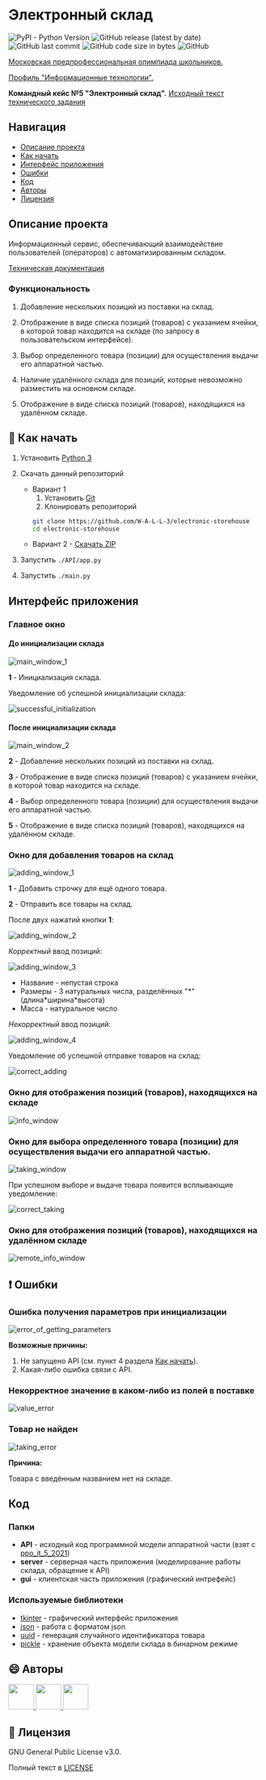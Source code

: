 # Электронный склад

![PyPI - Python Version](https://img.shields.io/pypi/pyversions/Django)
![GitHub release (latest by date)](https://img.shields.io/github/v/release/W-A-L-L-3/electronic-storehouse)
![GitHub last commit](https://img.shields.io/github/last-commit/W-A-L-L-3/electronic-storehouse)
![GitHub code size in bytes](https://img.shields.io/github/languages/code-size/W-A-L-L-3/electronic-storehouse)
![GitHub](https://img.shields.io/github/license/W-A-L-L-3/electronic-storehouse)

[Московская предпрофессиональная олимпиада школьников.](http://predprof.olimpiada.ru/)

[Профиль "Информационные технологии".](http://predprof.olimpiada.ru/it)

**Командный кейс №5 "Электронный склад".**
[Исходный текст технического задания](docs/technical-requirements.pdf)

## Навигация

* [Описание проекта](#chapter-0)
* [Как начать](#chapter-1)
* [Интерфейс приложения](#chapter-2)
* [Ошибки](#chapter-3)
* [Код](#chapter-4)
* [Авторы](#chapter-5)
* [Лицензия](#chapter-6)

<a id="chapter-0"></a>

## Описание проекта

Информационный сервис, обеспечивающий взаимодействие пользователей (операторов) с автоматизированным складом.

[Техническая документация](docs/technical-documentation.pdf)

### Функциональность

1. Добавление нескольких позиций из поставки на склад.
2. Отображение в виде списка позиций (товаров) с указанием ячейки, в которой товар находится на складе (по запросу в
   пользовательском интерфейсе).

3. Выбор определенного товара (позиции) для осуществления выдачи его аппаратной частью.
4. Наличие удалённого склада для позиций, которые невозможно разместить на основном складе.
5. Отображение в виде списка позиций (товаров), находящихся на удалённом складе.

<a id="chapter-1"></a>

## :hammer: Как начать

1. Установить [Python 3](https://www.python.org/downloads/)
2. Скачать данный репозиторий
    * Вариант 1
        1. Установить [Git](https://git-scm.com/download/win)
        2. Клонировать репозиторий
       ```bash
       git clone https://github.com/W-A-L-L-3/electronic-storehouse
       cd electronic-storehouse
       ```
    * Вариант 2 - [Скачать ZIP](https://github.com/W-A-L-L-3/electronic-storehouse/archive/main.zip)

4. Запустить `./API/app.py`
5. Запустить `./main.py`

<a id="chapter-2"></a>

## Интерфейс приложения

### Главное окно

#### До инициализации склада

![main_window_1](docs/img/main_window_1.jpg)

**1** - Инициализация склада.

Уведомление об успешной инициализации склада:

![successful_initialization](docs/img/successful%20initialization.jpg)

#### После инициализации склада

![main_window_2](docs/img/main_window_2.jpg)

**2** - Добавление нескольких позиций из поставки на склад.

**3** - Отображение в виде списка позиций (товаров) с указанием ячейки, в которой товар находится на складе.

**4** - Выбор определенного товара (позиции) для осуществления выдачи его аппаратной частью.

**5** - Отображение в виде списка позиций (товаров), находящихся на удалённом складе.

### Окно для добавления товаров на склад

![adding_window_1](docs/img/adding_window_1.jpg)

**1** - Добавить строчку для ещё одного товара.

**2** - Отправить все товары на склад.

После двух нажатий кнопки **1**:

![adding_window_2](docs/img/adding_window_2.jpg)

_Корректный_ ввод позиций:

![adding_window_3](docs/img/adding_window_3.jpg)

+ Название - непустая строка
+ Размеры - 3 натуральных числа, разделённых "\*" (длина\*ширина\*высота)
+ Масса - натуральное число

_Некорректный_ ввод позиций:

![adding_window_4](docs/img/adding_window_4.jpg)

Уведомление об успешной отправке товаров на склад:

![correct_adding](docs/img/correct_adding.jpg)

### Окно для отображения позиций (товаров), находящихся на складе

![info_window](docs/img/info_window.jpg)

### Окно для выбора определенного товара (позиции) для осуществления выдачи его аппаратной частью.

![taking_window](docs/img/taking_window.jpg)

При успешном выборе и выдаче товара появится всплывающие уведомление:

![correct_taking](docs/img/correct_taking.jpg)

### Окно для отображения позиций (товаров), находящихся на удалённом складе

![remote_info_window](docs/img/remote_info_window.jpg)

<a id="chapter-3"></a>

## :heavy_exclamation_mark: Ошибки

### Ошибка получения параметров при инициализации

![error_of_getting_parameters](docs/img/receiving_error.jpg)

**Возможные причины:**

1. Не запущено API (см. пункт 4 раздела [Как начать](#chapter-1)).
2. Какая-либо ошибка связи с API.

### Некорректное значение в каком-либо из полей в поставке

![value_error](docs/img/value_error.jpg)

### Товар не найден

![taking_error](docs/img/taking_error.jpg)

**Причина:**

Товара с введённым названием нет на складе.

<a id="chapter-4"></a>

## Код

### Папки

+ **API** - исходный код программной модели аппаратной части (взят
  с [ppo_it_5_2021](https://dt.miet.ru/gitlab/dt_smartpark/ppo_it_5_2021))
+ **server** - серверная часть приложения (моделирование работы склада, обращение к API)
+ **gui** - клиентская часть приложения (графический интрефейс)

### Используемые библиотеки

* [tkinter](https://docs.python.org/3/library/tkinter.html) - графический интерфейс приложения
* [json](https://docs.python.org/3/library/json.html) - работа с форматом json
* [uuid](https://docs.python.org/3/library/uuid.html) - генерация случайного идентификатора товара
* [pickle](https://docs.python.org/3/library/pickle.html) - хранение объекта модели склада в бинарном режиме

<a id="chapter-5"></a>

## :smile: Авторы
<a href="https://github.com/Yu-Leo">
    <img src="https://avatars3.githubusercontent.com/u/66430048?s=400&u=48f180775538c9967cc45bb4fc07ced723063a6e&v=4" width="50px">
</a>
<a href="https://github.com/kholevenkovav">
    <img src="https://avatars3.githubusercontent.com/u/56455393?s=400&u=baa1b3fb667896e8cc43b0a4902ada8b143e4d7b&v=4" width="50px">
</a>
<a href="https://github.com/ASDF2357">
    <img src="https://avatars3.githubusercontent.com/u/67108097?s=400&v=4" width="50px">
</a> 

<a id="chapter-6"></a>

## :open_hands: Лицензия

GNU General Public License v3.0.

Полный текст в [LICENSE](LICENSE)
